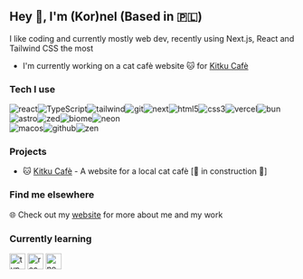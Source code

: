 ## Hey 👋, I'm (Kor)nel (Based in 🇵🇱)
I like coding and currently mostly web dev, recently using Next.js, React and Tailwind CSS the most
- I'm currently working on a cat cafè website 🐱 for [Kitku Cafè](https://www.instagram.com/kitku_cafe/)

### Tech I use
<img alt="react" src="https://img.shields.io/badge/-React-45b8d8?style=flat-square&logo=react&logoColor=white" /><img alt="TypeScript" src="https://img.shields.io/badge/-TypeScript-007ACC?style=flat-square&logo=typescript&logoColor=white" /><img alt="tailwind" src="https://img.shields.io/badge/-Tailwind%20CSS-38B2AC?style=flat-square&logo=tailwind-css&logoColor=white" /><img alt="git" src="https://img.shields.io/badge/-Git-F05032?style=flat-square&logo=git&logoColor=white" /><img alt="next" src="https://img.shields.io/badge/-Next.js-000000?style=flat-square&logo=next.js&logoColor=white" /><img alt="html5" src="https://img.shields.io/badge/-HTML5-E34F26?style=flat-square&logo=html5&logoColor=white" /><img alt="css3" src="https://img.shields.io/badge/-CSS3-1572B6?style=flat-square&logo=css3&logoColor=white" /><img alt="vercel" src="https://img.shields.io/badge/-Vercel-000000?style=flat-square&logo=vercel&logoColor=white" /><img alt="bun" src="https://img.shields.io/badge/-Bun-000000?style=flat-square&logo=bun&logoColor=white" /><img alt="astro" src="https://img.shields.io/badge/-Astro-FF5D01?style=flat-square&logo=astro&logoColor=white" /><img alt="zed" src="https://img.shields.io/badge/-Zed-074B7A?style=flat-square&logo=zedindustries&logoColor=white" /><img alt="biome" src="https://img.shields.io/badge/-Biome-60A5FA?style=flat-square&logo=biome&logoColor=white" /><img alt="neon" src="https://img.shields.io/badge/-Neon_DB-4169E1?style=flat-square&logo=postgresql&logoColor=white" />
<br/>
<img alt="macos" src="https://img.shields.io/badge/-macOS-000000?style=flat-square&logo=apple&logoColor=white" /><img alt="github" src="https://img.shields.io/badge/-GitHub-181717?style=flat-square&logo=github&logoColor=white" /><img alt="zen" src="https://img.shields.io/badge/-Zen_Browser-000000?style=flat-square&logo=zenbrowser&logoColor=white" />

### Projects
- 🐱 [Kitku Cafè](https://kitku-cafe.vercel.app/) - A website for a local cat cafè [🚧 in construction 🚧]

### Find me elsewhere
🌐 Check out my [website](https://www.heyimnel.dev/) for more about me and my work

### Currently learning
<img alt="typescript" src="https://img.shields.io/badge/-007ACC?style=flat-square&logo=typescript&logoColor=white" height="28" /> <img alt="react" src="https://img.shields.io/badge/-45b8d8?style=flat-square&logo=react&logoColor=white" height="28" /> <img alt="next" src="https://img.shields.io/badge/-000000?style=flat-square&logo=next.js&logoColor=white" height="28" />
